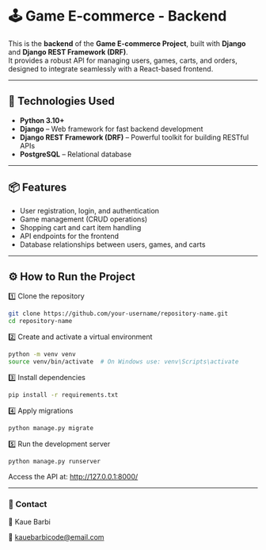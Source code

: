 # 🕹️ Game E-commerce - Backend

This is the **backend** of the **Game E-commerce Project**, built with **Django** and **Django REST Framework (DRF)**.  
It provides a robust API for managing users, games, carts, and orders, designed to integrate seamlessly with a React-based frontend.

---

## 🚀 Technologies Used

-  **Python 3.10+**
-  **Django** – Web framework for fast backend development  
-  **Django REST Framework (DRF)** – Powerful toolkit for building RESTful APIs  
-  **PostgreSQL** – Relational database  
  

---

## 📦 Features

- User registration, login, and authentication  
- Game management (CRUD operations)  
- Shopping cart and cart item handling  
- API endpoints for the frontend  
- Database relationships between users, games, and carts  

---

## ⚙️ How to Run the Project

 1️⃣ Clone the repository
```bash
git clone https://github.com/your-username/repository-name.git
cd repository-name
```
2️⃣ Create and activate a virtual environment
```bash
python -m venv venv
source venv/bin/activate  # On Windows use: venv\Scripts\activate
```
3️⃣ Install dependencies
```bash
pip install -r requirements.txt
```
4️⃣ Apply migrations

```bash
python manage.py migrate
```
5️⃣ Run the development server
```bash
python manage.py runserver
```
Access the API at: http://127.0.0.1:8000/

---
### 💬 Contact

👤 Kaue Barbi

📧 kauebarbicode@email.com
